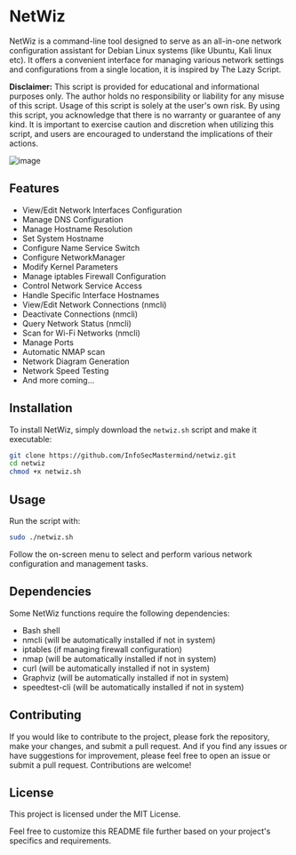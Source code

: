 # NetWiz

NetWiz is a command-line tool designed to serve as an all-in-one network configuration assistant for Debian Linux systems (like Ubuntu, Kali linux etc). It offers a convenient interface for managing various network settings and configurations from a single location, it is inspired by The Lazy Script.

**Disclaimer:** This script is provided for educational and informational purposes only. The author holds no responsibility or liability for any misuse of this script. Usage of this script is solely at the user's own risk. By using this script, you acknowledge that there is no warranty or guarantee of any kind. It is important to exercise caution and discretion when utilizing this script, and users are encouraged to understand the implications of their actions. 

![image](https://github.com/user-attachments/assets/8970a21f-5df0-4a68-80c3-46e786e5677f)


## Features

- View/Edit Network Interfaces Configuration
- Manage DNS Configuration
- Manage Hostname Resolution
- Set System Hostname
- Configure Name Service Switch
- Configure NetworkManager
- Modify Kernel Parameters
- Manage iptables Firewall Configuration
- Control Network Service Access
- Handle Specific Interface Hostnames
- View/Edit Network Connections (nmcli)
- Deactivate Connections (nmcli)
- Query Network Status (nmcli)
- Scan for Wi-Fi Networks (nmcli)
- Manage Ports
- Automatic NMAP scan
- Network Diagram Generation
- Network Speed Testing
- And more coming...

## Installation

To install NetWiz, simply download the `netwiz.sh` script and make it executable:

```bash
git clone https://github.com/InfoSecMastermind/netwiz.git
cd netwiz
chmod +x netwiz.sh
```

## Usage
Run the script with:
```bash
sudo ./netwiz.sh
```
Follow the on-screen menu to select and perform various network configuration and management tasks.

## Dependencies
Some NetWiz functions require the following dependencies:

- Bash shell
- nmcli (will be automatically installed if not in system)
- iptables (if managing firewall configuration)
- nmap (will be automatically installed if not in system)
- curl (will be automatically installed if not in system)
- Graphviz (will be automatically installed if not in system)
- speedtest-cli (will be automatically installed if not in system)

## Contributing
If you would like to contribute to the project, please fork the repository, make your changes, and submit a pull request. And if you find any issues or have suggestions for improvement, please feel free to open an issue or submit a pull request. Contributions are welcome! 

## License
This project is licensed under the MIT License.

Feel free to customize this README file further based on your project's specifics and requirements.
